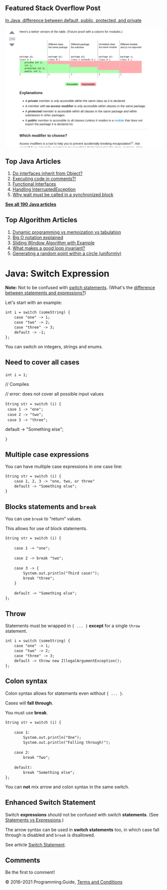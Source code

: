



## Featured Stack Overflow Post

[In Java, difference between default, public, protected, and private](https://stackoverflow.com/a/33627846/276052)

[<img src="../images/so-featured-33627846.png" alt="StackOverflow screenshot thumbnail" class="screenshot" />](https://stackoverflow.com/a/33627846/276052)



## Top Java Articles

1.  [Do interfaces inherit from Object?](do-interfaces-inherit-from-object.html)
2.  [Executing code in comments?!](executing-code-in-comments.html)
3.  [Functional Interfaces](functional-interfaces.html)
4.  [Handling InterruptedException](handling-interrupted-exceptions.html)
5.  [Why wait must be called in a synchronized block](why-wait-must-be-in-synchronized.html)

[**See all 190 Java articles**](index.html)

## Top Algorithm Articles

1.  [Dynamic programming vs memoization vs tabulation](../dynamic-programming-vs-memoization-vs-tabulation.html)
2.  [Big O notation explained](../big-o-notation-explained.html)
3.  [Sliding Window Algorithm with Example](../sliding-window-example.html)
4.  [What makes a good loop invariant?](../what-makes-a-good-loop-invariant.html)
5.  [Generating a random point within a circle (uniformly)](../random-point-within-circle.html)

# Java: Switch Expression

**Note:** Not to be confused with [switch statements](switch-statement.html). (What's the [difference between statements and expressions?](../statements-vs-expressions.html))

Let's start with an example:

    int i = switch (someString) {
        case "one" -> 1;
        case "two" -> 2;
        case "three" -> 3;
        default -> -1;
    };

You can switch on integers, strings and enums.

## Need to cover all cases

`int i = 1;`

// Compiles

// error: does not cover all possible input values

`String str = switch (i) {`  
` case 1 -> "one";`  
` case 2 -> "two";`  
` case 3 -> "three";`

<span class="keyword">default</span> -&gt; <span class="text_lit">"Something else"</span>;

`}`



## Multiple case expressions

You can have multiple case expressions in one case line:

    String str = switch (i) {
        case 1, 2, 3 -> "one, two, or three"
        default -> "Something else";
    }

## Blocks statements and `break`

You can use `break` to "return" values.

This allows for use of block statements.

    String str = switch (i) {

        case 1 -> "one";

        case 2 -> break "two";

        case 3 -> {
            System.out.println("Third case!");
            break "three";
        }

        default -> "Something else";
    };

## Throw

Statements must be wrapped in `{ ... }` **except** for a single `throw` statement.

    int i = switch (someString) {
        case "one" -> 1;
        case "two" -> 2;
        case "three" -> 3;
        default -> throw new IllegalArgumentException();
    };

## Colon syntax

Colon syntax allows for statements even without `{ ... }`.

Cases will **fall through**.

You must use **break**.

    String str = switch (i) {

        case 1:
            System.out.println("One");
            System.out.println("Falling through!");

        case 2:
            break "Two";

        default:
            break "Something else";
    };

You can **not** mix arrow and colon syntax in the same switch.

## Enhanced Switch Statement

Switch **expressions** should not be confused with switch **statements**. (See [Statements vs Expressions](../statements-vs-expressions.html).)

The arrow syntax can be used in **switch statements** too, in which case fall through is disabled and `break` is disallowed.

See article [Switch Statement](switch-statement.html).

## Comments

Be the first to comment!

© 2016–2021 Programming.Guide, [Terms and Conditions](../terms-and-conditions.html)
